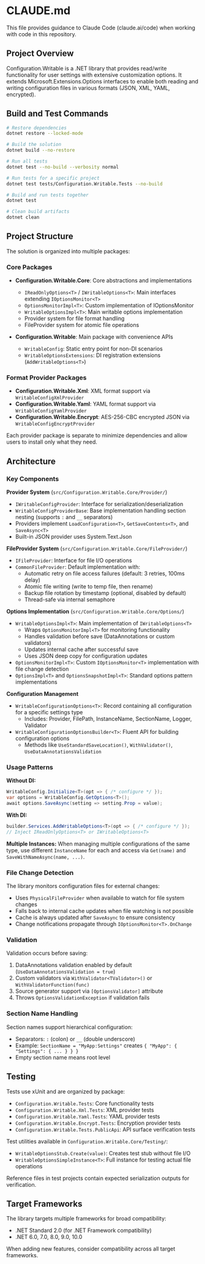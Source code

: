 # CLAUDE.md

This file provides guidance to Claude Code (claude.ai/code) when working with code in this repository.

## Project Overview

Configuration.Writable is a .NET library that provides read/write functionality for user settings with extensive customization options. It extends Microsoft.Extensions.Options interfaces to enable both reading and writing configuration files in various formats (JSON, XML, YAML, encrypted).

## Build and Test Commands

```bash
# Restore dependencies
dotnet restore --locked-mode

# Build the solution
dotnet build --no-restore

# Run all tests
dotnet test --no-build --verbosity normal

# Run tests for a specific project
dotnet test tests/Configuration.Writable.Tests --no-build

# Build and run tests together
dotnet test

# Clean build artifacts
dotnet clean
```

## Project Structure

The solution is organized into multiple packages:

### Core Packages
- **Configuration.Writable.Core**: Core abstractions and implementations
  - `IReadOnlyOptions<T>` / `IWritableOptions<T>`: Main interfaces extending `IOptionsMonitor<T>`
  - `OptionsMonitorImpl<T>`: Custom implementation of IOptionsMonitor
  - `WritableOptionsImpl<T>`: Main writable options implementation
  - Provider system for file format handling
  - FileProvider system for atomic file operations

- **Configuration.Writable**: Main package with convenience APIs
  - `WritableConfig`: Static entry point for non-DI scenarios
  - `WritableOptionsExtensions`: DI registration extensions (`AddWritableOptions<T>`)

### Format Provider Packages
- **Configuration.Writable.Xml**: XML format support via `WritableConfigXmlProvider`
- **Configuration.Writable.Yaml**: YAML format support via `WritableConfigYamlProvider`
- **Configuration.Writable.Encrypt**: AES-256-CBC encrypted JSON via `WritableConfigEncryptProvider`

Each provider package is separate to minimize dependencies and allow users to install only what they need.

## Architecture

### Key Components

**Provider System** (`src/Configuration.Writable.Core/Provider/`)
- `IWritableConfigProvider`: Interface for serialization/deserialization
- `WritableConfigProviderBase`: Base implementation handling section nesting (supports `:` and `__` separators)
- Providers implement `LoadConfiguration<T>`, `GetSaveContents<T>`, and `SaveAsync<T>`
- Built-in JSON provider uses System.Text.Json

**FileProvider System** (`src/Configuration.Writable.Core/FileProvider/`)
- `IFileProvider`: Interface for file I/O operations
- `CommonFileProvider`: Default implementation with:
  - Automatic retry on file access failures (default: 3 retries, 100ms delay)
  - Atomic file writing (write to temp file, then rename)
  - Backup file rotation by timestamp (optional, disabled by default)
  - Thread-safe via internal semaphore

**Options Implementation** (`src/Configuration.Writable.Core/Options/`)
- `WritableOptionsImpl<T>`: Main implementation of `IWritableOptions<T>`
  - Wraps `OptionsMonitorImpl<T>` for monitoring functionality
  - Handles validation before save (DataAnnotations or custom validators)
  - Updates internal cache after successful save
  - Uses JSON deep copy for configuration updates
- `OptionsMonitorImpl<T>`: Custom `IOptionsMonitor<T>` implementation with file change detection
- `OptionsImpl<T>` and `OptionsSnapshotImpl<T>`: Standard options pattern implementations

**Configuration Management**
- `WritableConfigurationOptions<T>`: Record containing all configuration for a specific settings type
  - Includes: Provider, FilePath, InstanceName, SectionName, Logger, Validator
- `WritableConfigurationOptionsBuilder<T>`: Fluent API for building configuration options
  - Methods like `UseStandardSaveLocation()`, `WithValidator()`, `UseDataAnnotationsValidation`

### Usage Patterns

**Without DI:**
```csharp
WritableConfig.Initialize<T>(opt => { /* configure */ });
var options = WritableConfig.GetOptions<T>();
await options.SaveAsync(setting => setting.Prop = value);
```

**With DI:**
```csharp
builder.Services.AddWritableOptions<T>(opt => { /* configure */ });
// Inject IReadOnlyOptions<T> or IWritableOptions<T>
```

**Multiple Instances:**
When managing multiple configurations of the same type, use different `InstanceName` for each and access via `Get(name)` and `SaveWithNameAsync(name, ...)`.

### File Change Detection

The library monitors configuration files for external changes:
- Uses `PhysicalFileProvider` when available to watch for file system changes
- Falls back to internal cache updates when file watching is not possible
- Cache is always updated after `SaveAsync` to ensure consistency
- Change notifications propagate through `IOptionsMonitor<T>.OnChange`

### Validation

Validation occurs before saving:
1. DataAnnotations validation enabled by default (`UseDataAnnotationsValidation = true`)
2. Custom validators via `WithValidator<TValidator>()` or `WithValidatorFunction(func)`
3. Source generator support via `[OptionsValidator]` attribute
4. Throws `OptionsValidationException` if validation fails

### Section Name Handling

Section names support hierarchical configuration:
- Separators: `:` (colon) or `__` (double underscore)
- Example: `SectionName = "MyApp:Settings"` creates `{ "MyApp": { "Settings": { ... } } }`
- Empty section name means root level

## Testing

Tests use xUnit and are organized by package:
- `Configuration.Writable.Tests`: Core functionality tests
- `Configuration.Writable.Xml.Tests`: XML provider tests
- `Configuration.Writable.Yaml.Tests`: YAML provider tests
- `Configuration.Writable.Encrypt.Tests`: Encryption provider tests
- `Configuration.Writable.Tests.PublicApi`: API surface verification tests

Test utilities available in `Configuration.Writable.Core/Testing/`:
- `WritableOptionsStub.Create(value)`: Creates test stub without file I/O
- `WritableOptionsSimpleInstance<T>`: Full instance for testing actual file operations

Reference files in test projects contain expected serialization outputs for verification.

## Target Frameworks

The library targets multiple frameworks for broad compatibility:
- .NET Standard 2.0 (for .NET Framework compatibility)
- .NET 6.0, 7.0, 8.0, 9.0, 10.0

When adding new features, consider compatibility across all target frameworks.
